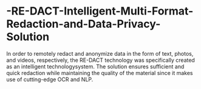 # -RE-DACT-Intelligent-Multi-Format-Redaction-and-Data-Privacy-Solution
In order to remotely redact and anonymize data in the form of text, photos, and videos, respectively, the RE-DACT technology was specifically created as an intelligent technologysystem. The solution ensures sufficient and quick redaction while maintaining the quality of the material since it makes use of cutting-edge OCR and NLP.

